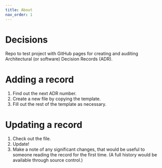 ```yaml
---
title: About
nav_order: 1
---
```


# Decisions
Repo to test project with GitHub pages for creating and auditing Architectural (or software) Decision Records (ADR).

# Adding a record
1. Find out the next ADR number.
2. Create a new file by copying the template.
3. Fill out the rest of the template as necessary.

# Updating a record
1. Check out the file.
2. Update!
3. Make a note of any significant changes, that would be useful to someone reading the record for the first time. (A full history would be available through source control.)
